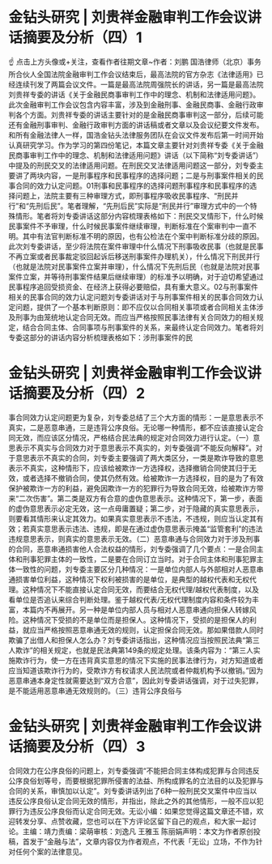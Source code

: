 # 金钻头研究 | 刘贵祥金融审判工作会议讲话摘要及分析（四）1

☝ 点击上方头像或+关注，查看作者往期文章~作者：刘鹏 国浩律师（北京）事务所合伙人全国法院金融审判工作会议结束后，最高法院的官方杂志《法律适用》已经连续刊发了两篇会议文件。一篇是最高法院周强院长的讲话，另一篇是最高法院刘贵祥专委的讲话《关于金融民商事审判工作中的理念、机制和法律适用问题》。此次金融审判工作会议包含内容丰富，涉及到金融刑事、金融民商事、金融行政审判各个方面。刘贵祥专委的讲话主要针对的是金融民商事审判这一部分，后续可能还有金融刑事审判、金融行政审判方面的讲话稿或者文章以及会议纪要文件发布。和所有金融法律人一样，国浩金钻头法律服务团队在会议文件发布后第一时间开始认真研究学习。作为学习的第四份笔记，本篇文章主要针对刘贵祥专委《关于金融民商事审判工作中的理念、机制和法律适用问题》讲话（以下简称“刘专委讲话”）中提及的刑民交叉的法律适用问题。在刑民交叉法律适用问题这一部分，刘专委主要讲了两块内容，一是刑事程序和民事程序的选择问题；二是与刑事案件相关的民事合同的效力认定问题。01刑事和民事程序的选择问题刑事程序和民事程序的选择问题上，法院主要有三种审理方式，即刑事程序吸收民事程序、“刑民并行”和“先刑后民”。笔者理解，“先刑后民”实际是“刑民并行”审理方式中的一个特殊情形。笔者将刘专委讲话这部分内容梳理表格如下：刑民交叉情形下，什么时候民事案件不予审理，什么时候民事案件继续审理，判断标准在个案审判中一直不明。其中有法官判断标准不明的原因，也有公检法在个案中判断标准分歧的原因。此次刘专委讲话，至少将法院在案件审理中什么情况下刑事吸收民事（也就是民事不再立案或者民事裁定驳回起诉后移送刑事案件办理机关），什么情况下刑民并行（也就是法院对民事案件立案并审理），什么情况下先刑后民（也就是法院对民事案件立案，并等待刑事案件结果后继续审理）的标准予以明确，对于迫切希望通过民事程序追回受损资金、在经济上获得必要赔偿，具有重大意义。02与刑事案件相关的民事合同的效力认定问题刘专委讲话对于与刑事案件相关的民事合同效力认定问题，提供了一个基本判断原则：即不应仅以合同相关事项或者合同相关主体涉及刑事为由笼统地认定合同无效。而应当严格按照民事法律有关合同效力的相关规定，结合合同主体、合同事项与刑事案件的关系，来最终认定合同效力。笔者将刘专委这部分的讲话内容分析梳理表格如下：涉刑事案件的民

# 金钻头研究 | 刘贵祥金融审判工作会议讲话摘要及分析（四）2

事合同效力认定问题更为复杂，刘专委总结了三个大方面的情形：一是意思表示不真实，二是恶意串通，三是违背公序良俗。无论哪一种情形，都不应该直接认定合同无效，而应该区分情况，严格结合民法典的规定对合同效力进行认定。（一）意思表示不真实与合同效力对于意思表示不真实的，刘专委强调“不能反向解释”。对于意思表示不真实的合同，刘专委主要强调了两大类区分，一类是欺诈导致的意思表示不真实，这种情形下，应该给被欺诈一方选择权，选择撤销合同使其归于无效，或者选择不撤销合同，使其仍然有效。给被欺诈一方选择权，目的是为了有效保护被欺诈一方的利益，避免因欺诈一方的犯罪行为导致合同无效，给被欺诈方带来“二次伤害”。第二类是双方有合意的虚伪意思表示。这种情况下，第一步，表面的虚伪意思表示必定无效，这一点毋庸置疑；第二步，对于隐藏的真实意思表示，则要看其情形来认定其效力。如果真实意思表示不违法，不违规，则应当认定其有效；若真实意思表示违法、违规，即是在通过虚伪意思表示掩盖“监管套利”的违法违规意思表示，则真实的意思表示无效。（二）恶意串通与合同效力对于涉及刑事的合同，恶意串通损害他人合法权益的情形，刘专委强调了几个要点：一是合同主体和刑事犯罪主体的一致性，二是要在合同订立当时。对于合同主体和刑事犯罪主体一致性的问题，刘专委主要区分几种情况：一是单位内部人与外部相对人恶意串通损害单位利益，这种情况下权利被损害的是单位，是典型的越权代表和无权代理。这种情况下不能直接认定合同无效，而要结合无权代理/越权代表制度，以及看单位是否追认来综合判断处理。鉴于越权代表/无权代理制度内容和条件较为丰富，本篇内不再展开。另一种是单位内部人员与相对人恶意串通向担保人转嫁风险。这种情况下受损的不是单位而是担保人。这种情况下，受损的是担保人的利益，就应当严格按照恶意串通无效的规则，认定担保合同无效。那如果借款人同时欺骗了出借人和担保人怎么办？刘专委讲话指出，这种情况应当按照民法典“第三人欺诈”的相关规定，也就是民法典第149条的规定处理。该条内容为：“第三人实施欺诈行为，使一方在违背真实意思的情况下实施的民事法律行为，对方知道或者应当知道该欺诈行为的，受欺诈方有权请求人民法院或者仲裁机构予以撤销。”因为恶意串通本身定性就需要达到“双方合意”，因此刘专委讲话强调，对于过失犯罪，是不能适用恶意串通无效规则的。（三）违背公序良俗与

# 金钻头研究 | 刘贵祥金融审判工作会议讲话摘要及分析（四）3

合同效力在公序良俗的问题上，刘专委强调“不能把合同主体构成犯罪与合同违反公序良俗划等号，而要根据犯罪所侵害的法益、所构成罪名的立法目的以及犯罪与合同的关系，审慎加以认定”。刘专委讲话列出了6种一般刑民交叉案件中应当以违反公序良俗认定合同无效的情形，并指出，除此之外的其他情形，一般不应以犯罪行为违反公序良俗而认定合同无效。无讼小编：如果您觉得这篇文章还不错，欢迎转发分享、点赞收藏，您也可以在下方评论区留下自己的观点，和大家一起讨论。主编：靖力责编：梁萌审核：刘逸凡 王雅玉 陈丽娟声明：本文为作者原创投稿，首发于“金融与法”，文章内容仅为作者观点，不代表「无讼」立场，不作为针对任何个案的法律意见。


